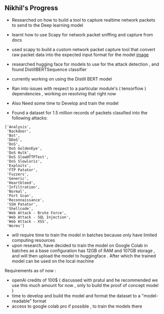 ## Nikhil's Progress 
- Researched on how to build a tool to capture realtime network packets to send to the Deep learning model 
- learnt how to use Scapy for network packet sniffing and capture from docs 
- used scapy to build a custom network packet capture tool that convert raw packet data into the expected input format for the model [image](image.png)

- researched hugging face for models to use for the attack detection , and found DistillBERTSequence classifier 
- currently working on using the Distill BERT model 
- Ran into issues with respect to a particular module's ( tensorflow ) dependencies , working on resolving that right now 
- Also Need some time to Develop and train the model 

- Found a dataset for 1.5 million records of packets classfied into the following attacks:
```
['Analysis',
 'Backdoor',
 'Bot',
 'DDoS',
 'DoS',
 'DoS GoldenEye',
 'DoS Hulk',
 'DoS SlowHTTPTest',
 'DoS Slowloris',
 'Exploits',
 'FTP Patator',
 'Fuzzers',
 'Generic',
 'Heartbleed',
 'Infiltration',
 'Normal',
 'Port Scan',
 'Reconnaissance',
 'SSH Patator',
 'Shellcode',
 'Web Attack - Brute Force',
 'Web Attack - SQL Injection',
 'Web Attack - XSS',
 'Worms']
```

- will require time to train the model in batches because only have limited computing resources 
- upon research, have decided to train the model on Google Colab in batches as a base configuration has 12GB of RAM and 107GB storage , and will then upload the model to huggingface . After which the trained model can be used on the local machine 


Requirements as of now :
- openAi credits of 100$ ( discussed with pratul and he recommended we use this much amount for now , only to build the proof of concept model )
- time to develop and build the model and format the dataset to a "model-readable" format 
- access to google colab pro if possible , to train the models there 
